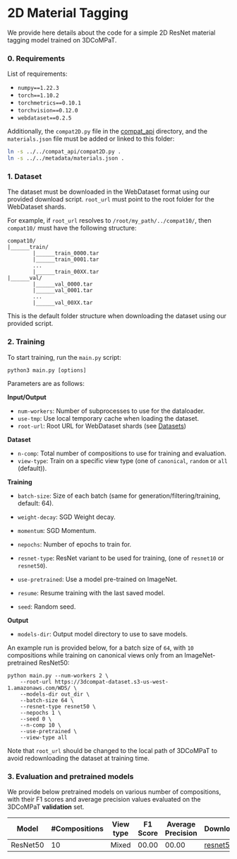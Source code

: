 # 2D Material Tagging

We provide here details about the code for a simple 2D ResNet material tagging model trained on 3DCoMPaT.

### 0. Requirements
List of requirements:

- `numpy==1.22.3`
- `torch==1.10.2`
- `torchmetrics==0.10.1`
- `torchvision==0.12.0`
- `webdataset==0.2.5`

Additionally, the `compat2D.py` file in the [compat_api](../../compat_api/) directory, and the `materials.json` file must be added or linked to this folder:

```bash
ln -s ../../compat_api/compat2D.py .
ln -s ../../metadata/materials.json .
```

### 1. Dataset
The dataset must be downloaded in the WebDataset format using our provided download script. `root_url` must point to the root folder for the WebDataset shards.

For example, if `root_url` resolves to `/root/my_path/../compat10/`, then `compat10/` must have the following structure:

```
compat10/
|______train/
        |______train_0000.tar
        |______train_0001.tar
        ...
        |______train_00XX.tar
|______val/
        |______val_0000.tar
        |______val_0001.tar
        ...
        |______val_00XX.tar
```

This is the default folder structure when downloading the dataset using our provided script.

### 2. Training
To start training, run the `main.py` script:

`python3 main.py [options]`

Parameters are as follows:

**Input/Output**
- `num-workers`: Number of subprocesses to use for the dataloader.
- `use-tmp`: Use local temporary cache when loading the dataset.
- `root-url`: Root URL for WebDataset shards (see [Datasets](#1-dataset))


**Dataset**
- `n-comp`: Total number of compositions to use for training and evaluation.
- `view-type`: Train on a specific view type (one of `canonical`, `random` or `all` (default)).


**Training**
- `batch-size`: Size of each batch (same for generation/filtering/training, default: 64).
- `weight-decay`: SGD Weight decay.
- `momentum`: SGD Momentum.

- `nepochs`: Number of epochs to train for.
- `resnet-type`: ResNet variant to be used for training, (one of `resnet10` or `resnet50`).
- `use-pretrained`: Use a model pre-trained on ImageNet.

- `resume`: Resume training with the last saved model.
- `seed`: Random seed.

**Output**

- `models-dir`: Output model directory to use to save models.

An example run is provided below, for a batch size of `64`, with `10` compositions while training on canonical views only from an ImageNet-pretrained ResNet50:

```
python main.py --num-workers 2 \
    --root-url https://3dcompat-dataset.s3-us-west-1.amazonaws.com/WDS/ \
    --models-dir out_dir \
    --batch-size 64 \
    --resnet-type resnet50 \
    --nepochs 1 \
    --seed 0 \
    --n-comp 10 \
	--use-pretrained \
    --view-type all
```

Note that `root_url` should be changed to the local path of 3DCoMPaT to avoid redownloading the dataset at training time.

### 3. Evaluation and pretrained models
We provide below pretrained models on various number of compositions, with their F1 scores and average precision values evaluated on the 3DCoMPaT **validation** set.

| Model | #Compositions | View type | F1 Score | Average Precision | Download |
|--|--|--|--|--|--|
|ResNet50 | 10 | Mixed | 00.00 | 00.00 | [resnet50](http://TODO/) | 

